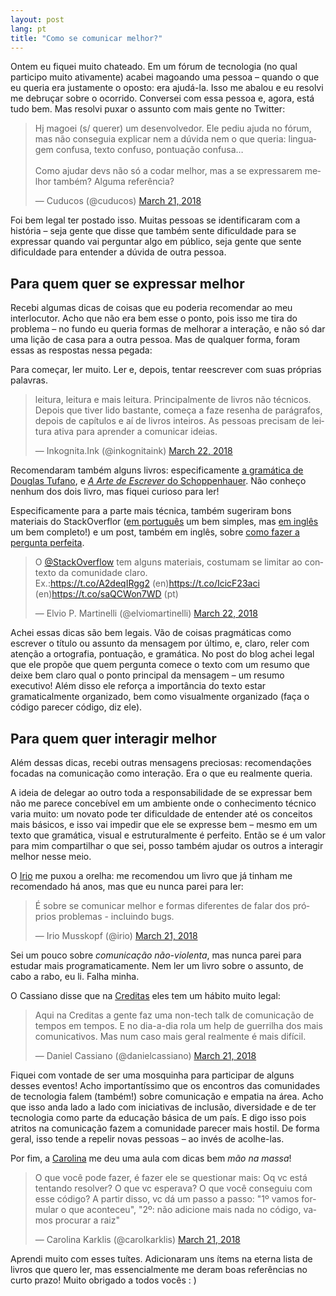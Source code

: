 ```yaml
---
layout: post
lang: pt
title: "Como se comunicar melhor?"
---
```


Ontem eu fiquei muito chateado. Em um fórum de tecnologia (no qual participo muito ativamente) acabei magoando uma pessoa – quando o que eu queria era justamente o oposto: era ajudá-la. Isso me abalou e eu resolvi me debruçar sobre o ocorrido. Conversei com essa pessoa e, agora, está tudo bem. Mas resolvi puxar o assunto com mais gente no Twitter:

<blockquote class="twitter-tweet" data-lang="en"><p lang="pt" dir="ltr">Hj magoei (s/ querer) um desenvolvedor. Ele pediu ajuda no fórum, mas não conseguia explicar nem a dúvida nem o que queria: linguagem confusa, texto confuso, pontuação confusa… <br><br>Como ajudar devs não só a codar melhor, mas a se expressarem melhor também? Alguma referência?</p>&mdash; Cuducos (@cuducos) <a href="https://twitter.com/cuducos/status/976568898165276673?ref_src=twsrc%5Etfw">March 21, 2018</a></blockquote>
<script async src="https://platform.twitter.com/widgets.js" charset="utf-8"></script>

Foi bem legal ter postado isso. Muitas pessoas se identificaram com a história – seja gente que disse que também sente dificuldade para se expressar quando vai perguntar algo em público, seja gente que sente dificuldade para entender a dúvida de outra pessoa.

## Para quem quer se expressar melhor

Recebi algumas dicas de coisas que eu poderia recomendar ao meu interlocutor. Acho que não era bem esse o ponto, pois isso me tira do problema – no fundo eu queria formas de melhorar a interação, e não só dar uma lição de casa para a outra pessoa. Mas de qualquer forma, foram essas as respostas nessa pegada:

Para começar, ler muito. Ler e, depois, tentar reescrever com suas próprias palavras.

<blockquote class="twitter-tweet" data-lang="en"><p lang="pt" dir="ltr">leitura, leitura e mais leitura. Principalmente de livros não técnicos. Depois que tiver lido bastante, começa a faze resenha de parágrafos, depois de capítulos e aí de livros inteiros. As pessoas precisam de leitura ativa para aprender a comunicar ideias.</p>&mdash; Inkognita.Ink (@inkognitaink) <a href="https://twitter.com/inkognitaink/status/976631548886831104?ref_src=twsrc%5Etfw">March 22, 2018</a></blockquote>
<script async src="https://platform.twitter.com/widgets.js" charset="utf-8"></script>

Recomendaram também alguns livros: especificamente [a gramática de Douglas Tufano](https://twitter.com/maisguga/status/976797901027467264), e [_A Arte de Escrever_ do Schoppenhauer](https://twitter.com/vickersvickers/status/976569838847053824). Não conheço nenhum dos dois livro, mas fiquei curioso para ler!

Especificamente para a parte mais técnica, também sugeriram bons materiais do StackOverflor ([em português](https://pt.stackoverflow.com/help/how-to-ask) um bem simples, mas [em inglês](https://stackoverflow.com/help/how-to-ask) um bem completo!) e um post, também em inglês, sobre [como fazer a pergunta perfeita](https://codeblog.jonskeet.uk/2010/08/29/writing-the-perfect-question/).

<blockquote class="twitter-tweet" data-lang="en"><p lang="pt" dir="ltr">O <a href="https://twitter.com/StackOverflow?ref_src=twsrc%5Etfw">@StackOverflow</a> tem alguns materiais, costumam se limitar ao contexto da comunidade claro.<br>Ex.:<a href="https://t.co/A2deqIRgg2">https://t.co/A2deqIRgg2</a> (en)<a href="https://t.co/IcicF23aci">https://t.co/IcicF23aci</a> (en)<a href="https://t.co/saQCWon7WD">https://t.co/saQCWon7WD</a> (pt)</p>&mdash; Elvio P. Martinelli (@elviomartinelli) <a href="https://twitter.com/elviomartinelli/status/976610402636304384?ref_src=twsrc%5Etfw">March 22, 2018</a></blockquote>
<script async src="https://platform.twitter.com/widgets.js" charset="utf-8"></script>

Achei essas dicas são bem legais. Vão de coisas pragmáticas como escrever o título ou assunto da mensagem por último, e, claro, reler com atenção a ortografia, pontuação, e gramática. No post do blog achei legal que ele propõe que quem pergunta comece o texto com um resumo que deixe bem claro qual o ponto principal da mensagem – um resumo executivo! Além disso ele reforça a importância do texto estar gramaticalmente organizado, bem como visualmente organizado (faça o código parecer código, diz ele).

## Para quem quer interagir melhor

Além dessas dicas, recebi outras mensagens preciosas: recomendações focadas na comunicação como interação. Era o que eu realmente queria.

A ideia de delegar ao outro toda a responsabilidade de se expressar bem não me parece concebível em um ambiente onde o conhecimento técnico varia muito: um novato pode ter dificuldade de entender até os conceitos mais básicos, e isso vai impedir que ele se expresse bem – mesmo em um texto que gramática, visual e estruturalmente é perfeito. Então se é um valor para mim compartilhar o que sei, posso também ajudar os outros a interagir melhor nesse meio.

O [Irio](https://twitter.com/irio/status/976570652470792192) me puxou a orelha: me recomendou um livro que já tinham me recomendado há anos, mas que eu nunca parei para ler:

<blockquote class="twitter-tweet" data-lang="en"><p lang="pt" dir="ltr">É sobre se comunicar melhor e formas diferentes de falar dos próprios problemas - incluindo bugs.</p>&mdash; Irio Musskopf (@irio) <a href="https://twitter.com/irio/status/976571732411797504?ref_src=twsrc%5Etfw">March 21, 2018</a></blockquote>
<script async src="https://platform.twitter.com/widgets.js" charset="utf-8"></script>

Sei um pouco sobre _comunicação não-violenta_, mas nunca parei para estudar mais programaticamente. Nem ler um livro sobre o assunto, de cabo a rabo, eu li. Falha minha.

O Cassiano disse que na [Creditas](https://www.creditas.com.br/) eles tem um hábito muito legal:

<blockquote class="twitter-tweet" data-lang="en"><p lang="pt" dir="ltr">Aqui na Creditas a gente faz uma non-tech talk de comunicação de tempos em tempos. E no dia-a-dia rola um help de guerrilha dos mais comunicativos. Mas num caso mais geral realmente é mais difícil.</p>&mdash; Daniel Cassiano (@danielcassiano) <a href="https://twitter.com/danielcassiano/status/976572723332820992?ref_src=twsrc%5Etfw">March 21, 2018</a></blockquote>
<script async src="https://platform.twitter.com/widgets.js" charset="utf-8"></script>

Fiquei com vontade de ser uma mosquinha para participar de alguns desses eventos! Acho importantíssimo que os encontros das comunidades de tecnologia falem (também!) sobre comunicação e empatia na área. Acho que isso anda lado a lado com iniciativas de inclusão, diversidade e de ter tecnologia como parte da educação básica de um país. E digo isso pois atritos na comunicação fazem a comunidade parecer mais hostil. De forma geral, isso tende a repelir novas pessoas – ao invés de acolhe-las.

Por fim, a [Carolina](https://github.com/carolkarklis) me deu uma aula com dicas bem _mão na massa_!

<blockquote class="twitter-tweet" data-lang="en"><p lang="pt" dir="ltr">O que você pode fazer, é fazer ele se questionar mais: Oq vc está tentando resolver? O que vc esperava? O que você conseguiu com esse código? A partir disso, vc dá um passo a passo: &quot;1º vamos formular o que aconteceu&quot;, &quot;2º: não adicione mais nada no código, vamos procurar a raiz&quot;</p>&mdash; Carolina Karklis (@carolkarklis) <a href="https://twitter.com/carolkarklis/status/976588468288720896?ref_src=twsrc%5Etfw">March 21, 2018</a></blockquote>
<script async src="https://platform.twitter.com/widgets.js" charset="utf-8"></script>

Aprendi muito com esses tuítes. Adicionaram uns ítems na eterna lista de livros que quero ler, mas essencialmente me deram boas referências no curto prazo! Muito obrigado a todos vocês : )


